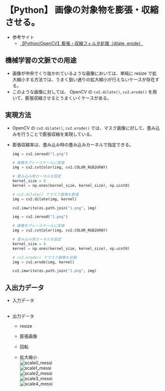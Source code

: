 # 【Python】 画像の対象物を膨張・収縮させる。

- 参考サイト
    - [【Python/OpenCV】膨張・収縮フィルタ処理（dilate, erode）](https://algorithm.joho.info/programming/python/opencv-dilate-erode-py/)

## 機械学習の文脈での用途

- 画像が中央でくり抜かれているような画像においては、単純に resize で拡大縮小する方法では、うまく狙い通りの拡大縮小が行えないケースが存在する。
- このような画像に対しては、 OpenCV の `cv2.dilate()`, `cv2.erode()` を用いて、膨張収縮させるとうまくいくケースがある。

## 実現方法

- OpenCV の `cv2.dilate()`, `cv2.erode()` では、マスク画像に対して、畳み込みを行うことで膨張収縮を実現している。
- 膨張収縮率は、畳み込み時の畳み込みカーネルで指定できる。
    ```python
    img = cv2.imread("1.png")

    # 画像をグレースケールに変換
    img = cv2.cvtColor(img, cv2.COLOR_RGB2GRAY)

    # 畳み込み用カーネルを設定
    kernel_size = 8
    kernel = np.ones(kernel_size, kernel_size), np.uint8)

    # cv2.dilate() でマスク画像を膨張
    img = cv2.dilate(img, kernel)

    cv2.imwrite(os.path.join("1.png", img)
    ```

    ```python
    img = cv2.imread("1.png")

    # 画像をグレースケールに変換
    img = cv2.cvtColor(img, cv2.COLOR_RGB2GRAY)

    # 畳み込み用カーネルを設定
    kernel_size = 8
    kernel = np.ones(kernel_size, kernel_size), np.uint8)

    # cv2.erode() でマスク画像を収縮
    img = cv2.erode(img, kernel)
    
    cv2.imwrite(os.path.join("1.png", img)
    ```

## 入出力データ

- 入力データ<br>
    <br>

- 出力データ<br>
    - resize<br>

    - 膨張画像<br>

    - 回転<br>

    - 拡大縮小<br>
        ![scale0_messi](https://user-images.githubusercontent.com/25688193/65373644-2472a900-dcbb-11e9-8c9a-3716e3b9a50e.png)<br>
        ![scale1_messi](https://user-images.githubusercontent.com/25688193/65373645-2472a900-dcbb-11e9-8e65-19a9c5efe8c9.png)<br>
        ![scale2_messi](https://user-images.githubusercontent.com/25688193/65373646-2472a900-dcbb-11e9-834e-091eba7fb673.png)<br>
        ![scale3_messi](https://user-images.githubusercontent.com/25688193/65373647-250b3f80-dcbb-11e9-85ab-47280b4f2d80.png)<br>
        ![scale4_messi](https://user-images.githubusercontent.com/25688193/65373648-250b3f80-dcbb-11e9-92ff-998bc0d07eec.png)<br>
